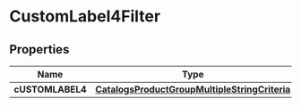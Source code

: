 

# CustomLabel4Filter

## Properties

Name | Type | Description | Notes
------------ | ------------- | ------------- | -------------
**cUSTOMLABEL4** | [**CatalogsProductGroupMultipleStringCriteria**](.md) |  | 





